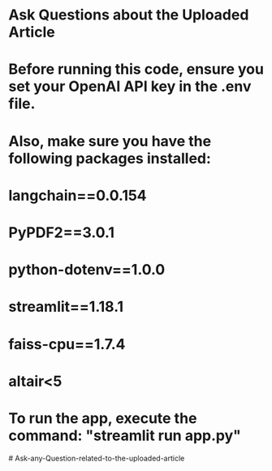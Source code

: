 # Ask Questions about the Uploaded Article

# Before running this code, ensure you set your OpenAI API key in the .env file.
# Also, make sure you have the following packages installed:
# langchain==0.0.154
# PyPDF2==3.0.1
# python-dotenv==1.0.0
# streamlit==1.18.1
# faiss-cpu==1.7.4
# altair<5

# To run the app, execute the command: "streamlit run app.py"
#   A s k - a n y - Q u e s t i o n - r e l a t e d - t o - t h e - u p l o a d e d - a r t i c l e  
 